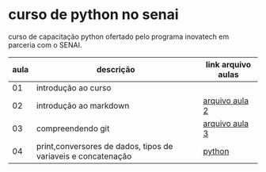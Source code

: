 # curso de python no senai 

curso de capacitação python ofertado pelo programa inovatech em parceria com o SENAI.

| aula | descrição | link arquivo aulas|
|-|-|-|
| 01 | introdução ao curso |
| 02 | introdução ao markdown | [arquivo aula 2](./aulaMarkdown.md) |
| 03 | compreendendo git | [arquivo aula 3](./aulaGit.md) |
| 04 | print,conversores de dados, tipos de variaveis e concatenação| [python](aula04\aula04.py)